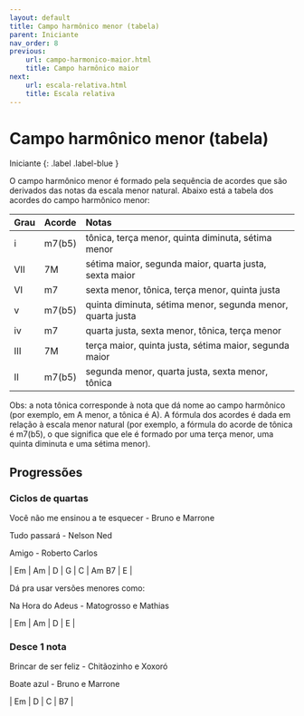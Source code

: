 ```yaml
---
layout: default
title: Campo harmônico menor (tabela)
parent: Iniciante
nav_order: 8
previous:
    url: campo-harmonico-maior.html
    title: Campo harmônico maior
next:
    url: escala-relativa.html
    title: Escala relativa
---
```


# Campo harmônico menor (tabela)

Iniciante
{: .label .label-blue }

O campo harmônico menor é formado pela sequência de acordes que são derivados das notas da escala menor natural. Abaixo está a tabela dos acordes do campo harmônico menor:

| Grau | Acorde | Notas |
| :--- | :----- | :---- |
|i | m7(b5) | tônica, terça menor, quinta diminuta, sétima menor |
|VII | 7M | sétima maior, segunda maior, quarta justa, sexta maior |
|VI | m7 | sexta menor, tônica, terça menor, quinta justa |
|v | m7(b5) | quinta diminuta, sétima menor, segunda menor, quarta justa |
|iv | m7 | quarta justa, sexta menor, tônica, terça menor |
|III | 7M | terça maior, quinta justa, sétima maior, segunda maior |
|II | m7(b5) | segunda menor, quarta justa, sexta menor, tônica |

Obs: a nota tônica corresponde à nota que dá nome ao campo harmônico (por exemplo, em A menor, a tônica é A). A fórmula dos acordes é dada em relação à escala menor natural (por exemplo, a fórmula do acorde de tônica é m7(b5), o que significa que ele é formado por uma terça menor, uma quinta diminuta e uma sétima menor).

## Progressões

### Ciclos de quartas

Você não me ensinou a te esquecer - Bruno e Marrone

Tudo passará - Nelson Ned

Amigo - Roberto Carlos

| Em | Am | D | G | C | Am B7 | E |

Dá pra usar versões menores como:

Na Hora do Adeus - Matogrosso e Mathias

| Em | Am | D | E |

### Desce 1 nota

Brincar de ser feliz - Chitãozinho e Xoxoró

Boate azul - Bruno e Marrone

| Em | D | C | B7 |